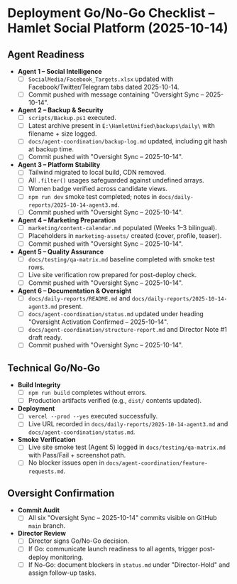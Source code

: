 # Deployment Go/No-Go Checklist – Hamlet Social Platform (2025-10-14)

## Agent Readiness
- **Agent 1 – Social Intelligence**
  - [ ] `SocialMedia/Facebook_Targets.xlsx` updated with Facebook/Twitter/Telegram tabs dated 2025-10-14.
  - [ ] Commit pushed with message containing "Oversight Sync – 2025-10-14".
- **Agent 2 – Backup & Security**
  - [ ] `scripts/Backup.ps1` executed.
  - [ ] Latest archive present in `E:\HamletUnified\backups\daily\` with filename + size logged.
  - [ ] `docs/agent-coordination/backup-log.md` updated, including git hash at backup time.
  - [ ] Commit pushed with "Oversight Sync – 2025-10-14".
- **Agent 3 – Platform Stability**
  - [ ] Tailwind migrated to local build, CDN removed.
  - [ ] All `.filter()` usages safeguarded against undefined arrays.
  - [ ] Women badge verified across candidate views.
  - [ ] `npm run dev` smoke test completed; notes in `docs/daily-reports/2025-10-14-agent3.md`.
  - [ ] Commit pushed with "Oversight Sync – 2025-10-14".
- **Agent 4 – Marketing Preparation**
  - [ ] `marketing/content-calendar.md` populated (Weeks 1–3 bilingual).
  - [ ] Placeholders in `marketing-assets/` created (cover, profile, teaser).
  - [ ] Commit pushed with "Oversight Sync – 2025-10-14".
- **Agent 5 – Quality Assurance**
  - [ ] `docs/testing/qa-matrix.md` baseline completed with smoke test rows.
  - [ ] Live site verification row prepared for post-deploy check.
  - [ ] Commit pushed with "Oversight Sync – 2025-10-14".
- **Agent 6 – Documentation & Oversight**
  - [ ] `docs/daily-reports/README.md` and `docs/daily-reports/2025-10-14-agent3.md` present.
  - [ ] `docs/agent-coordination/status.md` updated under heading "Oversight Activation Confirmed – 2025-10-14".
  - [ ] `docs/agent-coordination/structure-report.md` and Director Note #1 draft ready.
  - [ ] Commit pushed with "Oversight Sync – 2025-10-14".

## Technical Go/No-Go
- **Build Integrity**
  - [ ] `npm run build` completes without errors.
  - [ ] Production artifacts verified (e.g., `dist/` contents updated).
- **Deployment**
  - [ ] `vercel --prod --yes` executed successfully.
  - [ ] Live URL recorded in `docs/daily-reports/2025-10-14-agent3.md` and `docs/agent-coordination/status.md`.
- **Smoke Verification**
  - [ ] Live site smoke test (Agent 5) logged in `docs/testing/qa-matrix.md` with Pass/Fail + screenshot path.
  - [ ] No blocker issues open in `docs/agent-coordination/feature-requests.md`.

## Oversight Confirmation
- **Commit Audit**
  - [ ] All six "Oversight Sync – 2025-10-14" commits visible on GitHub `main` branch.
- **Director Review**
  - [ ] Director signs Go/No-Go decision.
  - [ ] If Go: communicate launch readiness to all agents, trigger post-deploy monitoring.
  - [ ] If No-Go: document blockers in `status.md` under "Director-Hold" and assign follow-up tasks.
